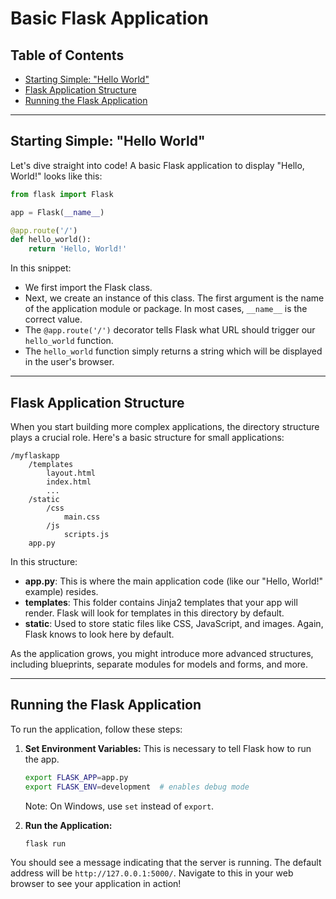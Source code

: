 # Basic Flask Application

## Table of Contents

- [Starting Simple: "Hello World"](#starting-simple-hello-world)
- [Flask Application Structure](#flask-application-structure)
- [Running the Flask Application](#running-the-flask-application)

---

## Starting Simple: "Hello World"

Let's dive straight into code! A basic Flask application to display "Hello, World!" looks like this:

```python
from flask import Flask

app = Flask(__name__)

@app.route('/')
def hello_world():
    return 'Hello, World!'
```

In this snippet:

- We first import the Flask class.
- Next, we create an instance of this class. The first argument is the name of the application module or package. In most cases, `__name__` is the correct value.
- The `@app.route('/')` decorator tells Flask what URL should trigger our `hello_world` function.
- The `hello_world` function simply returns a string which will be displayed in the user's browser.

---

## Flask Application Structure

When you start building more complex applications, the directory structure plays a crucial role. Here's a basic structure for small applications:

```
/myflaskapp
    /templates
        layout.html
        index.html
        ...
    /static
        /css
            main.css
        /js
            scripts.js
    app.py
```

In this structure:

- **app.py**: This is where the main application code (like our "Hello, World!" example) resides.
- **templates**: This folder contains Jinja2 templates that your app will render. Flask will look for templates in this directory by default.
- **static**: Used to store static files like CSS, JavaScript, and images. Again, Flask knows to look here by default.

As the application grows, you might introduce more advanced structures, including blueprints, separate modules for models and forms, and more.

---

## Running the Flask Application

To run the application, follow these steps:

1. **Set Environment Variables:** This is necessary to tell Flask how to run the app.
   
   ```bash
   export FLASK_APP=app.py
   export FLASK_ENV=development  # enables debug mode
   ```

   Note: On Windows, use `set` instead of `export`.

2. **Run the Application:** 

   ```bash
   flask run
   ```

You should see a message indicating that the server is running. The default address will be `http://127.0.0.1:5000/`. Navigate to this in your web browser to see your application in action!

